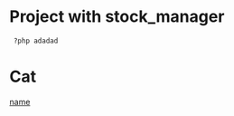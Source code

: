 # Project with stock_manager

<code> ?php adadad </code>

<h1> Cat </h1>

[name](http://www.geek.com/wp-content/uploads/2015/10/LilBub.jpg)